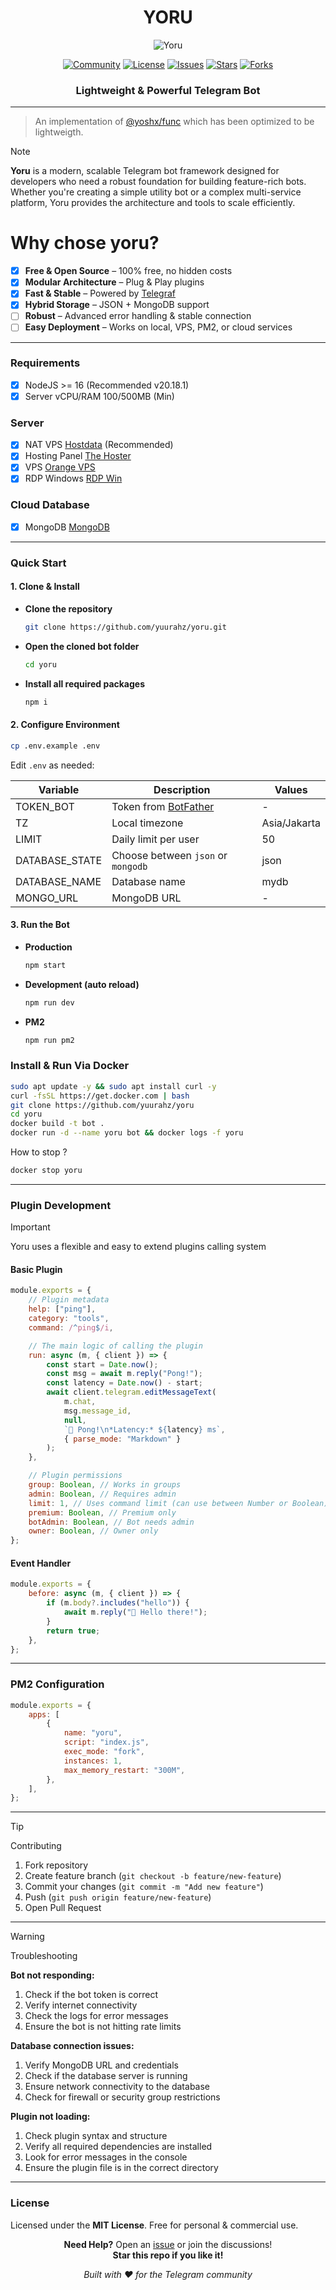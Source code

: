 <div align="center">
    <h1>YORU</h1>
    <img
        src="https://files.catbox.moe/obrip8.jpg"
        alt="Yoru"
    />
</div>

<div align="center">

[![Community](https://img.shields.io/badge/Telegram?style=for-the-badge&logo=telegram)](https://t.me/yoshida_team)
[![License](https://img.shields.io/badge/License-MIT-yellow.svg?style=for-the-badge)](LICENSE)
[![Issues](https://img.shields.io/github/issues/yuurahz/yoru?style=for-the-badge)](https://github.com/yuurahz/yoru/issues)
[![Stars](https://img.shields.io/github/stars/yuurahz/yoru?style=for-the-badge)](https://github.com/yuurahz/yoru/stargazers)
[![Forks](https://img.shields.io/github/forks/yuurahz/yoru?style=for-the-badge)](https://github.com/yuurahz/yoru/network/members)

<h3>Lightweight & Powerful Telegram Bot</h3>

</div>

---

> An implementation of [@yoshx/func](https://www.npmjs.com/package/@yoshx/func) which has been optimized to be lightweigth.

> [!NOTE]
> **Yoru** is a modern, scalable Telegram bot framework designed for developers who need a robust foundation for building feature-rich bots. Whether you're creating a simple utility bot or a complex multi-service platform, Yoru provides the architecture and tools to scale efficiently.

# Why chose yoru?

- [x] **Free & Open Source** – 100% free, no hidden costs
- [x] **Modular Architecture** – Plug & Play plugins
- [x] **Fast & Stable** – Powered by [Telegraf](https://telegraf.js.org/)
- [x] **Hybrid Storage** – JSON + MongoDB support
- [ ] **Robust** – Advanced error handling & stable connection
- [ ] **Easy Deployment** – Works on local, VPS, PM2, or cloud services

---

### Requirements

- [x] NodeJS >= 16 (Recommended v20.18.1)
- [x] Server vCPU/RAM 100/500MB (Min)

### Server

- [x] NAT VPS [Hostdata](https://hostdata.id/nat-vps-usa/) (Recommended)
- [x] Hosting Panel [The Hoster](https://optiklink.com/)
- [x] VPS [Orange VPS](https://www.orangevps.com/)
- [x] RDP Windows [RDP Win](https://www.rdpwin.com/rdpbot.php)

### Cloud Database

- [x] MongoDB [MongoDB](https://www.mongodb.com)

---

### Quick Start

#### 1. Clone & Install

- **Clone the repository**
    ```bash
    git clone https://github.com/yuurahz/yoru.git
    ```
- **Open the cloned bot folder**
    ```bash
    cd yoru
    ```
- **Install all required packages**
    ```bash
    npm i
    ```

#### 2. Configure Environment

```bash
cp .env.example .env
```

Edit `.env` as needed:

| Variable       | Description                                    | Values       |
| -------------- | ---------------------------------------------- | ------------ |
| TOKEN_BOT      | Token from [BotFather](https://t.me/BotFather) | -            |
| TZ             | Local timezone                                 | Asia/Jakarta |
| LIMIT          | Daily limit per user                           | 50           |
| DATABASE_STATE | Choose between `json` or `mongodb`             | json         |
| DATABASE_NAME  | Database name                                  | mydb         |
| MONGO_URL      | MongoDB URL                                    | -            |

#### 3. Run the Bot

- **Production**
    ```bash
    npm start
    ```
- **Development (auto reload)**
    ```bash
    npm run dev
    ```
- **PM2**
    ```bash
    npm run pm2
    ```

### Install & Run Via Docker

```bash
sudo apt update -y && sudo apt install curl -y
curl -fsSL https://get.docker.com | bash
git clone https://github.com/yuurahz/yoru
cd yoru
docker build -t bot .
docker run -d --name yoru bot && docker logs -f yoru
```

How to stop ?

```bash
docker stop yoru
```

---

### Plugin Development

> [!IMPORTANT]
> Yoru uses a flexible and easy to extend plugins calling system

#### Basic Plugin

```js
module.exports = {
	// Plugin metadata
	help: ["ping"],
	category: "tools",
	command: /^ping$/i,

	// The main logic of calling the plugin
	run: async (m, { client }) => {
		const start = Date.now();
		const msg = await m.reply("Pong!");
		const latency = Date.now() - start;
		await client.telegram.editMessageText(
			m.chat,
			msg.message_id,
			null,
			`🏓 Pong!\n*Latency:* ${latency} ms`,
			{ parse_mode: "Markdown" }
		);
	},

	// Plugin permissions
	group: Boolean, // Works in groups
	admin: Boolean, // Requires admin
	limit: 1, // Uses command limit (can use between Number or Boolean)
	premium: Boolean, // Premium only
	botAdmin: Boolean, // Bot needs admin
	owner: Boolean, // Owner only
};
```

#### Event Handler

```js
module.exports = {
	before: async (m, { client }) => {
		if (m.body?.includes("hello")) {
			await m.reply("👋 Hello there!");
		}
		return true;
	},
};
```

---

### PM2 Configuration

```js
module.exports = {
	apps: [
		{
			name: "yoru",
			script: "index.js",
			exec_mode: "fork",
			instances: 1,
			max_memory_restart: "300M",
		},
	],
};
```

---

> [!TIP]
> Contributing

1. Fork repository
2. Create feature branch (`git checkout -b feature/new-feature`)
3. Commit your changes (`git commit -m "Add new feature"`)
4. Push (`git push origin feature/new-feature`)
5. Open Pull Request

---

> [!WARNING]
> Troubleshooting

**Bot not responding:**

1. Check if the bot token is correct
2. Verify internet connectivity
3. Check the logs for error messages
4. Ensure the bot is not hitting rate limits

**Database connection issues:**

1. Verify MongoDB URL and credentials
2. Check if the database server is running
3. Ensure network connectivity to the database
4. Check for firewall or security group restrictions

**Plugin not loading:**

1. Check plugin syntax and structure
2. Verify all required dependencies are installed
3. Look for error messages in the console
4. Ensure the plugin file is in the correct directory

---

### License

Licensed under the **MIT License**. Free for personal & commercial use.

<div align="center">

**Need Help?** Open an [issue](https://github.com/yuurahz/yoru/issues) or join the discussions!  
**Star this repo if you like it!**

_Built with ❤️ for the Telegram community_

</div>
